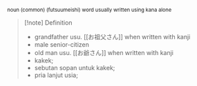 <small>noun (common) (futsuumeishi)
word usually written using kana alone
</small>
>[!note] Definition
>- grandfather
>   usu. [[お祖父さん]] when written with kanji
>-  male senior-citizen
>- old man
>  usu. [[お爺さん]] when written with kanji
>- kakek;  
>- sebutan sopan untuk kakek;  
>- pria lanjut usia;




